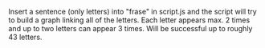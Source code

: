Insert a sentence (only letters) into "frase" in script.js and the script will try to build a graph linking all of the letters. Each letter appears max. 2 times and up to two letters can appear 3 times.
Will be successful up to roughly 43 letters.

